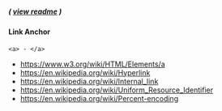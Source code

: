 ##### ( [view readme](https://github.com/students-at-thinkful/html_dom_element_tags/blob/master/README.md) )

#### Link Anchor
```
<a> - </a>
```

* https://www.w3.org/wiki/HTML/Elements/a
* https://en.wikipedia.org/wiki/Hyperlink
* https://en.wikipedia.org/wiki/Internal_link
* https://en.wikipedia.org/wiki/Uniform_Resource_Identifier
* https://en.wikipedia.org/wiki/Percent-encoding
